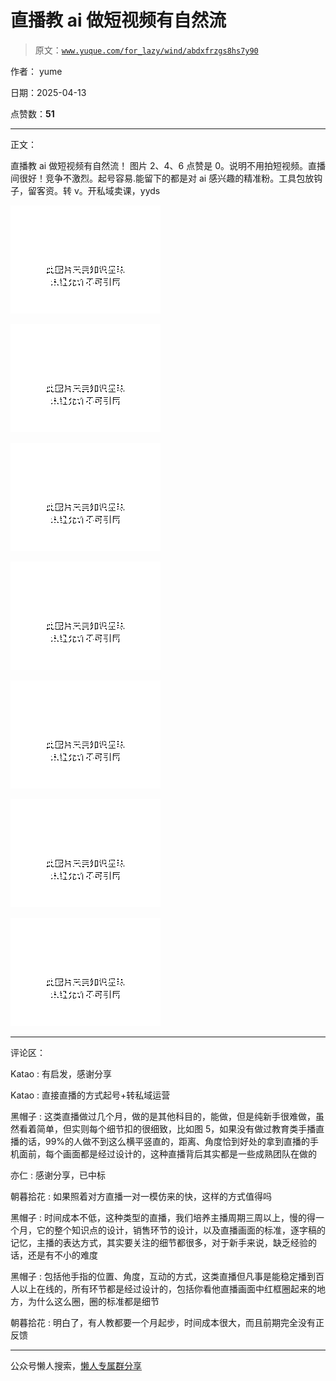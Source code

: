 # 直播教 ai 做短视频有自然流

> 原文：[`www.yuque.com/for_lazy/wind/abdxfrzgs8hs7y90`](https://www.yuque.com/for_lazy/wind/abdxfrzgs8hs7y90)

作者： yume

日期：2025-04-13

点赞数：**51**

* * *

正文：

直播教 ai 做短视频有自然流！
图片 2、4、6 点赞是 0。说明不用拍短视频。直播间很好！竞争不激烈。起号容易.能留下的都是对 ai 感兴趣的精准粉。工具包放钩子，留客资。转 v。开私域卖课，yyds

![](img/b3f9fc8fe31e192c81d308877867934a.png "None")

![](img/fc170b81e9740c6c2c16ce4418e9f9fd.png "None")

![](img/2747c9c6cc41b1f0a8596ebbf3f4b44e.png "None")

![](img/e62e97dab0edf1326b39924ebd27f8e4.png "None")

![](img/2a5873a320e163a29de552905cbb3943.png "None")

![](img/036ce2034d2c2007292f5cce68737a22.png "None")

![](img/44a1a7d452ef23780c68b230aa65ddd2.png "None")

* * *

评论区：

Katao : 有启发，感谢分享

Katao : 直接直播的方式起号+转私域运营

黑帽子 : 这类直播做过几个月，做的是其他科目的，能做，但是纯新手很难做，虽然看着简单，但实则每个细节扣的很细致，比如图 5，如果没有做过教育类手播直播的话，99%的人做不到这么横平竖直的，距离、角度恰到好处的拿到直播的手机面前，每个画面都是经过设计的，这种直播背后其实都是一些成熟团队在做的

亦仁 : 感谢分享，已中标

朝暮拾花 : 如果照着对方直播一对一模仿来的快，这样的方式值得吗

黑帽子 : 时间成本不低，这种类型的直播，我们培养主播周期三周以上，慢的得一个月，它的整个知识点的设计，销售环节的设计，以及直播画面的标准，逐字稿的记忆，主播的表达方式，其实要关注的细节都很多，对于新手来说，缺乏经验的话，还是有不小的难度

黑帽子 : 包括他手指的位置、角度，互动的方式，这类直播但凡事是能稳定播到百人以上在线的，所有环节都是经过设计的，包括你看他直播画面中红框圈起来的地方，为什么这么圈，圈的标准都是细节

朝暮拾花 : 明白了，有人教都要一个月起步，时间成本很大，而且前期完全没有正反馈

* * *

公众号懒人搜索，[懒人专属群分享](https://lazybook.fun/#/blog/group)